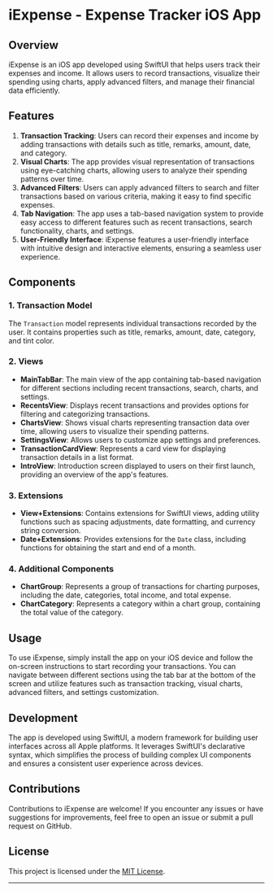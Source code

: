 # iExpense - Expense Tracker iOS App

## Overview
iExpense is an iOS app developed using SwiftUI that helps users track their expenses and income. It allows users to record transactions, visualize their spending using charts, apply advanced filters, and manage their financial data efficiently.

## Features
1. **Transaction Tracking**: Users can record their expenses and income by adding transactions with details such as title, remarks, amount, date, and category.
2. **Visual Charts**: The app provides visual representation of transactions using eye-catching charts, allowing users to analyze their spending patterns over time.
3. **Advanced Filters**: Users can apply advanced filters to search and filter transactions based on various criteria, making it easy to find specific expenses.
4. **Tab Navigation**: The app uses a tab-based navigation system to provide easy access to different features such as recent transactions, search functionality, charts, and settings.
5. **User-Friendly Interface**: iExpense features a user-friendly interface with intuitive design and interactive elements, ensuring a seamless user experience.

## Components
### 1. Transaction Model
The `Transaction` model represents individual transactions recorded by the user. It contains properties such as title, remarks, amount, date, category, and tint color.

### 2. Views
- **MainTabBar**: The main view of the app containing tab-based navigation for different sections including recent transactions, search, charts, and settings.
- **RecentsView**: Displays recent transactions and provides options for filtering and categorizing transactions.
- **ChartsView**: Shows visual charts representing transaction data over time, allowing users to visualize their spending patterns.
- **SettingsView**: Allows users to customize app settings and preferences.
- **TransactionCardView**: Represents a card view for displaying transaction details in a list format.
- **IntroView**: Introduction screen displayed to users on their first launch, providing an overview of the app's features.

### 3. Extensions
- **View+Extensions**: Contains extensions for SwiftUI views, adding utility functions such as spacing adjustments, date formatting, and currency string conversion.
- **Date+Extensions**: Provides extensions for the `Date` class, including functions for obtaining the start and end of a month.

### 4. Additional Components
- **ChartGroup**: Represents a group of transactions for charting purposes, including the date, categories, total income, and total expense.
- **ChartCategory**: Represents a category within a chart group, containing the total value of the category.

## Usage
To use iExpense, simply install the app on your iOS device and follow the on-screen instructions to start recording your transactions. You can navigate between different sections using the tab bar at the bottom of the screen and utilize features such as transaction tracking, visual charts, advanced filters, and settings customization.

## Development
The app is developed using SwiftUI, a modern framework for building user interfaces across all Apple platforms. It leverages SwiftUI's declarative syntax, which simplifies the process of building complex UI components and ensures a consistent user experience across devices.

## Contributions
Contributions to iExpense are welcome! If you encounter any issues or have suggestions for improvements, feel free to open an issue or submit a pull request on GitHub.

## License
This project is licensed under the [MIT License](LICENSE).

---
